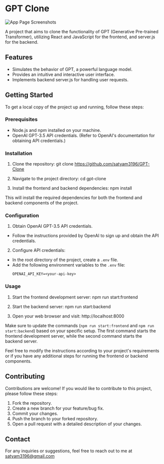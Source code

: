 # GPT Clone

![App Page Screenshots](images)

A project that aims to clone the functionality of GPT (Generative Pre-trained Transformer), utilizing React and JavaScript for the frontend, and server.js for the backend.

## Features

- Simulates the behavior of GPT, a powerful language model.
- Provides an intuitive and interactive user interface.
- Implements backend server.js for handling user requests.

## Getting Started

To get a local copy of the project up and running, follow these steps:

### Prerequisites

- Node.js and npm installed on your machine.
- OpenAI GPT-3.5 API credentials. (Refer to OpenAI's documentation for obtaining API credentials.)

### Installation

1. Clone the repository:
git clone https://github.com/satyam3196/GPT-Clone

2. Navigate to the project directory:
cd gpt-clone

3. Install the frontend and backend dependencies:
npm install

This will install the required dependencies for both the frontend and backend components of the project.


### Configuration

1. Obtain OpenAI GPT-3.5 API credentials.
- Follow the instructions provided by OpenAI to sign up and obtain the API credentials.

2. Configure API credentials:
- In the root directory of the project, create a `.env` file.
- Add the following environment variables to the `.env` file:
  ```
  OPENAI_API_KEY=<your-api-key>
  ```

### Usage

1. Start the frontend development server:
npm run start:frontend

2. Start the backend server:
npm run start:backend

3. Open your web browser and visit:
http://localhost:8000

Make sure to update the commands (`npm run start:frontend` and `npm run start:backend`) based on your specific setup. The first command starts the frontend development server, while the second command starts the backend server.

Feel free to modify the instructions according to your project's requirements or if you have any additional steps for running the frontend or backend components.

## Contributing

Contributions are welcome! If you would like to contribute to this project, please follow these steps:

1. Fork the repository.
2. Create a new branch for your feature/bug fix.
3. Commit your changes.
4. Push the branch to your forked repository.
5. Open a pull request with a detailed description of your changes.

## Contact

For any inquiries or suggestions, feel free to reach out to me at satyam3196@gmail.com


